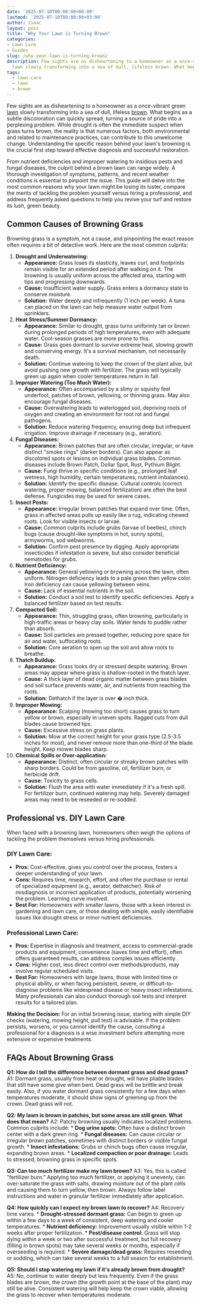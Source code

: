 ```yaml
---
date: '2025-07-10T00:00:00+00:00'
lastmod: '2025-07-10T00:00:00+03:00'
author: Isaac
layout: post
title: "Why Your Lawn is Turning Brown"
categories:
- Lawn Care
- Guides
slug: /why-your-lawn-is-turning-brown/
description: Few sights are as disheartening to a homeowner as a once-vibrant green
  lawn slowly transforming into a sea of dull, lifeless brown. What begins as a subtle...
tags: 
  - lawn-care
  - lawn
  - brown
---
```

Few sights are as disheartening to a homeowner as a once-vibrant green [lawn](/posts/10-essential-lawn-and-garden-tools-for-fall/) slowly transforming into a sea of dull, lifeless [brown](/posts/how-to-identify-the-cause-of-brown-spots-in-your-lawn/). What begins as a subtle discoloration can quickly spread, turning a source of pride into a perplexing problem. While drought is often the immediate suspect when grass turns brown, the reality is that numerous factors, both environmental and related to maintenance practices, can contribute to this unwelcome change. Understanding the specific reason behind your lawn's browning is the crucial first step toward effective diagnosis and successful restoration.

From nutrient deficiencies and improper watering to insidious pests and fungal diseases, the culprit behind a brown lawn can range widely. A thorough investigation of symptoms, patterns, and recent weather conditions is essential to pinpoint the issue. This guide will delve into the most common reasons why your lawn might be losing its luster, compare the merits of tackling the problem yourself versus hiring a professional, and address frequently asked questions to help you revive your turf and restore its lush, green beauty.

## Common Causes of Browning Grass

Browning grass is a symptom, not a cause, and pinpointing the exact reason often requires a bit of detective work. Here are the most common culprits:

1.  **Drought and Underwatering:**
    * **Appearance:** Grass loses its elasticity, leaves curl, and footprints remain visible for an extended period after walking on it. The browning is usually uniform across the affected area, starting with tips and progressing downwards.
    * **Cause:** Insufficient water supply. Grass enters a dormancy state to conserve moisture.
    * **Solution:** Water deeply and infrequently (1 inch per week). A tuna can placed on the lawn can help measure water output from sprinklers.
2.  **Heat Stress/Summer Dormancy:**
    * **Appearance:** Similar to drought, grass turns uniformly tan or brown during prolonged periods of high temperatures, even with adequate water. Cool-season grasses are more prone to this.
    * **Cause:** Grass goes dormant to survive extreme heat, slowing growth and conserving energy. It's a survival mechanism, not necessarily death.
    * **Solution:** Continue watering to keep the crown of the plant alive, but avoid pushing new growth with fertilizer. The grass will typically green up again when cooler temperatures return in fall.
3.  **Improper Watering (Too Much Water):**
    * **Appearance:** Often accompanied by a slimy or squishy feel underfoot, patches of brown, yellowing, or thinning grass. May also encourage fungal diseases.
    * **Cause:** Overwatering leads to waterlogged soil, depriving roots of oxygen and creating an environment for root rot and fungal pathogens.
    * **Solution:** Reduce watering frequency, ensuring deep but infrequent irrigation. Improve drainage if necessary (e.g., aeration).
4.  **Fungal Diseases:**
    * **Appearance:** Brown patches that are often circular, irregular, or have distinct "smoke rings" (darker borders). Can also appear as discolored spots or lesions on individual grass blades. Common diseases include Brown Patch, Dollar Spot, Rust, Pythium Blight.
    * **Cause:** Fungi thrive in specific conditions (e.g., prolonged leaf wetness, high humidity, certain temperatures, nutrient imbalances).
    * **Solution:** Identify the specific disease. Cultural controls (correct watering, proper mowing, balanced fertilization) are often the best defense. Fungicides may be used for severe cases.
5.  **Insect Pests:**
    * **Appearance:** Irregular brown patches that expand over time. Often, grass in affected areas pulls up easily like a rug, indicating chewed roots. Look for visible insects or larvae.
    * **Cause:** Common culprits include grubs (larvae of beetles), chinch bugs (cause drought-like symptoms in hot, sunny spots), armyworms, sod webworms.
    * **Solution:** Confirm pest presence by digging. Apply appropriate insecticides if infestation is severe, but also consider beneficial nematodes for grubs.
6.  **Nutrient Deficiency:**
    * **Appearance:** General yellowing or browning across the lawn, often uniform. Nitrogen deficiency leads to a pale green then yellow color. Iron deficiency can cause yellowing between veins.
    * **Cause:** Lack of essential nutrients in the soil.
    * **Solution:** Conduct a soil test to identify specific deficiencies. Apply a balanced fertilizer based on test results.
7.  **Compacted Soil:**
    * **Appearance:** Thin, struggling grass, often browning, particularly in high-traffic areas or heavy clay soils. Water tends to puddle rather than absorb.
    * **Cause:** Soil particles are pressed together, reducing pore space for air and water, suffocating roots.
    * **Solution:** Core aeration to open up the soil and allow roots to breathe.
8.  **Thatch Buildup:**
    * **Appearance:** Grass looks dry or stressed despite watering. Brown areas may appear where grass is shallow-rooted in the thatch layer.
    * **Cause:** A thick layer of dead organic matter between grass blades and soil surface prevents water, air, and nutrients from reaching the roots.
    * **Solution:** Dethatch if the layer is over � inch thick.
9.  **Improper Mowing:**
    * **Appearance:** Scalping (mowing too short) causes grass to turn yellow or brown, especially in uneven spots. Ragged cuts from dull blades cause browned tips.
    * **Cause:** Excessive stress on grass plants.
    * **Solution:** Mow at the correct height for your grass type (2.5-3.5 inches for most), and never remove more than one-third of the blade height. Keep mower blades sharp.
10. **Chemical Spills or Over-application:**
    * **Appearance:** Distinct, often circular or streaky brown patches with sharp borders. Could be from gasoline, oil, fertilizer burn, or herbicide drift.
    * **Cause:** Toxicity to grass cells.
    * **Solution:** Flush the area with water immediately if it's a fresh spill. For fertilizer burn, continued watering may help. Severely damaged areas may need to be reseeded or re-sodded.

## Professional vs. DIY Lawn Care

When faced with a browning lawn, homeowners often weigh the options of tackling the problem themselves versus hiring professionals.

### DIY Lawn Care:

* **Pros:** Cost-effective, gives you control over the process, fosters a deeper understanding of your lawn.
* **Cons:** Requires time, research, effort, and often the purchase or rental of specialized equipment (e.g., aerator, dethatcher). Risk of misdiagnosis or incorrect application of products, potentially worsening the problem. Learning curve involved.
* **Best For:** Homeowners with smaller lawns, those with a keen interest in gardening and lawn care, or those dealing with simple, easily identifiable issues like drought stress or minor nutrient deficiencies.

### Professional Lawn Care:

* **Pros:** Expertise in diagnosis and treatment, access to commercial-grade products and equipment, convenience (saves time and effort), often offers guaranteed results, can address complex issues efficiently.
* **Cons:** Higher cost, less direct control over methods/products, may involve regular scheduled visits.
* **Best For:** Homeowners with large lawns, those with limited time or physical ability, or when facing persistent, severe, or difficult-to-diagnose problems like widespread disease or heavy insect infestations. Many professionals can also conduct thorough soil tests and interpret results for a tailored plan.

**Making the Decision:**
For an initial browning issue, starting with simple DIY checks (watering, mowing height, pull test) is advisable. If the problem persists, worsens, or you cannot identify the cause, consulting a professional for a diagnosis is a wise investment before attempting more extensive or expensive treatments.

## FAQs About Browning Grass

**Q1: How do I tell the difference between dormant grass and dead grass?**
A1: Dormant grass, usually from heat or drought, will have pliable blades that still have some give when bent. Dead grass will be brittle and break easily. Also, if you water dormant grass consistently for a few days when temperatures moderate, it should show signs of greening up from the crown. Dead grass will not.

**Q2: My lawn is brown in patches, but some areas are still green. What does that mean?**
A2: Patchy browning usually indicates localized problems. Common culprits include:
    * **Dog urine spots:** Often have a distinct brown center with a dark green ring.
    * **Fungal diseases:** Can cause circular or irregular brown patches, sometimes with distinct borders or visible fungal growth.
    * **Insect infestations:** Grubs or chinch bugs often cause irregular, expanding brown areas.
    * **Localized compaction or poor drainage:** Leads to stressed, browning grass in specific spots.

**Q3: Can too much fertilizer make my lawn brown?**
A3: Yes, this is called "fertilizer burn." Applying too much fertilizer, or applying it unevenly, can over-saturate the grass with salts, drawing moisture out of the plant cells and causing them to turn yellow, then brown. Always follow label instructions and water in granular fertilizer immediately after application.

**Q4: How quickly can I expect my brown lawn to recover?**
A4: Recovery time varies.
    * **Drought-stressed dormant grass:** Can begin to green up within a few days to a week of consistent, deep watering and cooler temperatures.
    * **Nutrient deficiency:** Improvement usually visible within 1-2 weeks after proper fertilization.
    * **Pest/disease control:** Grass will stop dying within a week or two after successful treatment, but full recovery (filling in brown spots) may take several weeks or months, especially if overseeding is required.
    * **Severe damage/dead grass:** Requires reseeding or sodding, which can take several weeks to a full season for establishment.

**Q5: Should I stop watering my lawn if it's already brown from drought?**
A5: No, continue to water deeply but less frequently. Even if the grass blades are brown, the crown (the growth point at the base of the plant) may still be alive. Consistent watering will help keep the crown viable, allowing the grass to recover when temperatures moderate.
